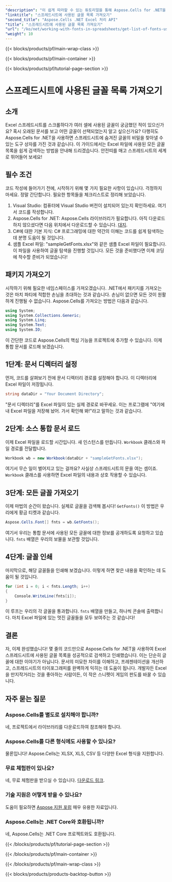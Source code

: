 ```yaml
---
"description": "이 쉽게 따라할 수 있는 튜토리얼을 통해 Aspose.Cells for .NET을 사용하여 Excel 스프레드시트에서 글꼴을 가져와 나열하는 방법을 알아보세요."
"linktitle": "스프레드시트에 사용된 글꼴 목록 가져오기"
"second_title": "Aspose.Cells .NET Excel 처리 API"
"title": "스프레드시트에 사용된 글꼴 목록 가져오기"
"url": "/ko/net/working-with-fonts-in-spreadsheets/get-list-of-fonts-used-in-spreadsheet/"
"weight": 10
---
```


{{< blocks/products/pf/main-wrap-class >}}

{{< blocks/products/pf/main-container >}}

{{< blocks/products/pf/tutorial-page-section >}}

# 스프레드시트에 사용된 글꼴 목록 가져오기

## 소개
Excel 스프레드시트를 스크롤하다가 여러 셀에 사용된 글꼴이 궁금했던 적이 있으신가요? 혹시 오래된 문서를 보고 어떤 글꼴이 선택되었는지 알고 싶으신가요? 다행히도 Aspose.Cells for .NET을 사용하면 스프레드시트에 숨겨진 글꼴의 비밀을 찾아낼 수 있는 도구 상자를 가진 것과 같습니다. 이 가이드에서는 Excel 파일에 사용된 모든 글꼴 목록을 쉽게 검색하는 방법을 안내해 드리겠습니다. 안전띠를 매고 스프레드시트의 세계로 뛰어들어 보세요!
## 필수 조건
코드 작성에 들어가기 전에, 시작하기 위해 몇 가지 필요한 사항이 있습니다. 걱정하지 마세요. 정말 간단합니다. 필요한 항목들을 체크리스트로 정리해 보았습니다.
1. Visual Studio: 컴퓨터에 Visual Studio 버전이 설치되어 있는지 확인하세요. 여기서 코드를 작성합니다.
2. Aspose.Cells for .NET: Aspose.Cells 라이브러리가 필요합니다. 아직 다운로드하지 않으셨다면 다음 위치에서 다운로드할 수 있습니다. [대지](https://releases.aspose.com/cells/net/).
3. C#에 대한 기본 지식: C# 프로그래밍에 대한 약간의 이해는 코드를 쉽게 탐색하는 데 분명 도움이 될 것입니다.
4. 샘플 Excel 파일: "sampleGetFonts.xlsx"와 같은 샘플 Excel 파일이 필요합니다. 이 파일을 사용하여 글꼴 탐색을 진행할 것입니다.
모든 것을 준비했다면 이제 코딩에 착수할 준비가 되었습니다!
## 패키지 가져오기
시작하기 위해 필요한 네임스페이스를 가져오겠습니다. .NET에서 패키지를 가져오는 것은 마치 파티에 적합한 손님을 초대하는 것과 같습니다. 손님이 없으면 모든 것이 원활하게 진행될 수 없습니다.
Aspose.Cells를 가져오는 방법은 다음과 같습니다.
```csharp
using System;
using System.Collections.Generic;
using System.Linq;
using System.Text;
using System.IO;
```
이 간단한 코드로 Aspose.Cells의 핵심 기능을 프로젝트에 추가할 수 있습니다. 이제 통합 문서를 로드해 보겠습니다.
## 1단계: 문서 디렉터리 설정
먼저, 코드를 살펴보기 전에 문서 디렉터리 경로를 설정해야 합니다. 이 디렉터리에 Excel 파일이 저장됩니다. 
```csharp
string dataDir = "Your Document Directory";
```
"문서 디렉터리"를 Excel 파일이 있는 실제 경로로 바꾸세요. 이는 프로그램에 "여기에 내 Excel 파일을 저장해 놨어. 가서 확인해 봐!"라고 말하는 것과 같습니다.
## 2단계: 소스 통합 문서 로드
이제 Excel 파일을 로드할 시간입니다. 새 인스턴스를 만듭니다. `Workbook` 클래스와 파일 경로를 전달합니다. 
```csharp
Workbook wb = new Workbook(dataDir + "sampleGetFonts.xlsx");
```
여기서 무슨 일이 벌어지고 있는 걸까요? 사실상 스프레드시트의 문을 여는 셈이죠. `Workbook` 클래스를 사용하면 Excel 파일의 내용과 상호 작용할 수 있습니다. 
## 3단계: 모든 글꼴 가져오기
이제 마법의 순간이 왔습니다. 실제로 글꼴을 검색해 봅시다! `GetFonts()` 이 방법은 우리에게 황금 티켓과 같습니다.
```csharp
Aspose.Cells.Font[] fnts = wb.GetFonts();
```
여기서 우리는 통합 문서에 사용된 모든 글꼴에 대한 정보를 공개하도록 요청하고 있습니다. `fnts` 배열은 우리의 보물을 보관할 것입니다.
## 4단계: 글꼴 인쇄
마지막으로, 해당 글꼴들을 인쇄해 보겠습니다. 이렇게 하면 찾은 내용을 확인하는 데 도움이 될 것입니다.
```csharp
for (int i = 0; i < fnts.Length; i++)
{
	Console.WriteLine(fnts[i]);
}
```
이 루프는 우리의 각 글꼴을 통과합니다. `fnts` 배열을 만들고, 하나씩 콘솔에 출력합니다. 마치 Excel 파일에 있는 멋진 글꼴들을 모두 보여주는 것 같습니다!
## 결론
자, 이제 완성했습니다! 몇 줄의 코드만으로 Aspose.Cells for .NET을 사용하여 Excel 스프레드시트에 사용된 글꼴 목록을 성공적으로 검색하고 인쇄했습니다. 이는 단순히 글꼴에 대한 이야기가 아닙니다. 문서의 미묘한 차이를 이해하고, 프레젠테이션을 개선하고, 스프레드시트의 타이포그래피를 완벽하게 익히는 데 도움이 됩니다. 개발자든 Excel을 만지작거리는 것을 좋아하는 사람이든, 이 작은 스니펫이 게임의 판도를 바꿀 수 있습니다. 
## 자주 묻는 질문
### Aspose.Cells를 별도로 설치해야 합니까?
네, 프로젝트에서 라이브러리를 다운로드하여 참조해야 합니다. 
### Aspose.Cells를 다른 형식에도 사용할 수 있나요?
물론입니다! Aspose.Cells는 XLSX, XLS, CSV 등 다양한 Excel 형식을 지원합니다.
### 무료 체험판이 있나요?
네, 무료 체험판을 받으실 수 있습니다. [다운로드 링크](https://releases.aspose.com/).
### 기술 지원은 어떻게 받을 수 있나요?
도움이 필요하면 [Aspose 지원 포럼](https://forum.aspose.com/c/cells/9) 매우 유용한 자료입니다.
### Aspose.Cells는 .NET Core와 호환됩니까?
네, Aspose.Cells는 .NET Core 프로젝트와도 호환됩니다.


{{< /blocks/products/pf/tutorial-page-section >}}

{{< /blocks/products/pf/main-container >}}

{{< /blocks/products/pf/main-wrap-class >}}

{{< blocks/products/products-backtop-button >}}